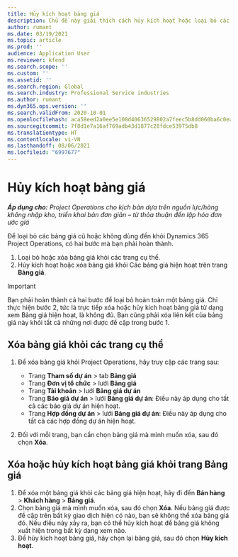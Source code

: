 ```yaml
---
title: Hủy kích hoạt bảng giá
description: Chủ đề này giải thích cách hủy kích hoạt hoặc loại bỏ các bảng giá cũ hoặc không dùng đến.
author: rumant
ms.date: 03/19/2021
ms.topic: article
ms.prod: ''
audience: Application User
ms.reviewer: kfend
ms.search.scope: ''
ms.custom: ''
ms.assetid: ''
ms.search.region: Global
ms.search.industry: Professional Service industries
ms.author: rumant
ms.dyn365.ops.version: ''
ms.search.validFrom: 2020-10-01
ms.openlocfilehash: aca58eed2a0ee5e108d40636529802a7feec5b8dd060ba6c0eabc6d0b92b2e2f
ms.sourcegitcommit: 7f8d1e7a16af769adb43d1877c28fdce53975db8
ms.translationtype: HT
ms.contentlocale: vi-VN
ms.lasthandoff: 08/06/2021
ms.locfileid: "6997677"
---
```

# <a name="deactivate-price-lists"></a>Hủy kích hoạt bảng giá 

_**Áp dụng cho:** Project Operations cho kịch bản dựa trên nguồn lực/hàng không nhập kho, triển khai bản đơn giản – từ thỏa thuận đến lập hóa đơn ước giá_

Để loại bỏ các bảng giá cũ hoặc không dùng đến khỏi Dynamics 365 Project Operations, có hai bước mà bạn phải hoàn thành. 

1. Loại bỏ hoặc xóa bảng giá khỏi các trang cụ thể.
2. Hủy kích hoạt hoặc xóa bảng giá khỏi Các bảng giá hiện hoạt trên trang **Bảng giá**.

>[!IMPORTANT]
> Bạn phải hoàn thành cả hai bước để loại bỏ hoàn toàn một bảng giá. Chỉ thực hiện bước 2, tức là trực tiếp xóa hoặc hủy kích hoạt bảng giá từ dạng xem Bảng giá hiện hoạt, là không đủ. Bạn cũng phải xóa liên kết của bảng giá này khỏi tất cả những nơi được đề cập trong bước 1.

## <a name="delete-the-price-list-from-specific-pages"></a>Xóa bảng giá khỏi các trang cụ thể
1. Để xóa bảng giá khỏi Project Operations, hãy truy cập các trang sau:  

      - Trang **Tham số dự án** > tab **Bảng giá**
      - Trang **Đơn vị tổ chức** > lưới **Bảng giá**
      - Trang **Tài khoản** > lưới **Bảng giá dự án**
      - Trang **Báo giá dự án** > lưới **Bảng giá dự án**: Điều này áp dụng cho tất cả các báo giá dự án hiện hoạt.
      - Trang **Hợp đồng dự án** > lưới **Bảng giá dự án**: Điều này áp dụng cho tất cả các hợp đồng dự án hiện hoạt.

 2. Đối với mỗi trang, bạn cần chọn bảng giá mà mình muốn xóa, sau đó chọn **Xóa**. 
 
## <a name="delete-or-deactivate-the-price-list-from-the-price-lists-page"></a>Xóa hoặc hủy kích hoạt bảng giá khỏi trang Bảng giá
 
1. Để xóa một bảng giá khỏi các bảng giá hiện hoạt, hãy đi đến **Bán hàng** > **Khách hàng** > **Bảng giá**. 
2. Chọn bảng giá mà mình muốn xóa, sau đó chọn **Xóa**. Nếu bảng giá được đề cập trên bất kỳ giao dịch hiện có nào, bạn sẽ không thể xóa bảng giá đó. Nếu điều này xảy ra, bạn có thể hủy kích hoạt để bảng giá không xuất hiện trong bất kỳ dạng xem nào. 
3. Để hủy kích hoạt bảng giá, hãy chọn lại bảng giá, sau đó chọn **Hủy kích hoạt**.   
